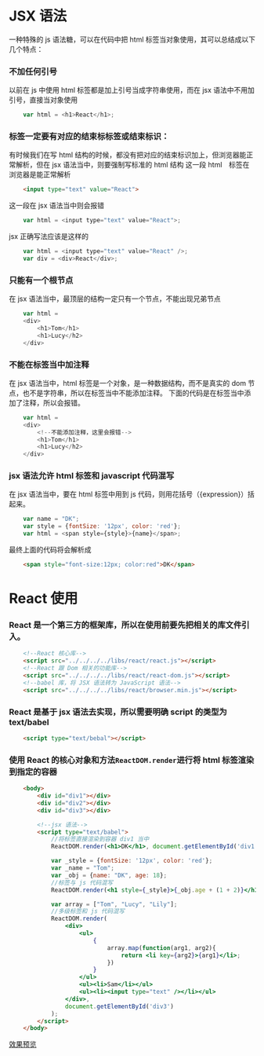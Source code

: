 # JSX 语法
一种特殊的 js 语法糖，可以在代码中把 html 标签当对象使用，其可以总结成以下几个特点：
### 不加任何引号
以前在 js 中使用 html 标签都是加上引号当成字符串使用，而在 jsx 语法中不用加引号，直接当对象使用
```javascript
    var html = <h1>React</h1>;
```
### 标签一定要有对应的结束标标签或结束标识：
有时候我们在写 html 结构的时候，都没有把对应的结束标识加上，但浏览器能正常解析，但在 jsx 语法当中，则要强制写标准的 html 结构
这一段 html　标签在浏览器是能正常解析
```html
    <input type="text" value="React">
```
这一段在 jsx 语法当中则会报错
```javascript
    var html = <input type="text" value="React">;
```
jsx 正确写法应该是这样的
```javascript
    var html = <input type="text" value="React" />;
    var div = <div>React</div>;
```
### 只能有一个根节点
在 jsx 语法当中，最顶层的结构一定只有一个节点，不能出现兄弟节点
```javascript
    var html = 
    <div>
        <h1>Tom</h1>
        <h1>Lucy</h2>
    </div>
```
### 不能在标签当中加注释
在 jsx 语法当中，html 标签是一个对象，是一种数据结构，而不是真实的 dom 节点，也不是字符串，所以在标签当中不能添加注释。
下面的代码是在标签当中添加了注释，所以会报错。
```javascript
    var html = 
    <div>
        <!--不能添加注释，这里会报错-->
        <h1>Tom</h1>
        <h1>Lucy</h2>
    </div>
```
### jsx 语法允许 html 标签和 javascript 代码混写
在 jsx 语法当中，要在 html 标签中用到 js 代码，则用花括号（{expression}）括起来。
```javascript
    var name = "DK";
    var style = {fontSize: '12px', color: 'red'};
    var html = <span style={style}>{name}</span>;
```
最终上面的代码将会解析成
```html
    <span style="font-size:12px; color:red">DK</span>
```

# React 使用
### React 是一个第三方的框架库，所以在使用前要先把相关的库文件引入。
```html
    <!--React 核心库-->
    <script src="../../../../libs/react/react.js"></script>
    <!--React 跟 Dom 相关的功能库-->
    <script src="../../../../libs/react/react-dom.js"></script>
    <!--babel 库，将 JSX 语法转为 JavaScript 语法-->
    <script src="../../../../libs/react/browser.min.js"></script>
```
### React 是基于 jsx 语法去实现，所以需要明确 script 的类型为 text/babel
```html
    <script type="text/bebal"></script>
```
### 使用 React 的核心对象和方法`ReactDOM.render`进行将 html 标签渲染到指定的容器
```html
    <body>
        <div id="div1"></div>
        <div id="div2"></div>
        <div id="div3"></div>

        <!--jsx 语法-->
        <script type="text/babel">
            //将标签直接渲染到容器 div1 当中
            ReactDOM.render(<h1>DK</h1>, document.getElementById('div1'));

            var _style = {fontSize: '12px', color: 'red'};
            var _name = "Tom";
            var _obj = {name: "DK", age: 18};
            //标签与 js 代码混写
            ReactDOM.render(<h1 style={_style}>{_obj.age + (1 + 2)}</h1>, document.getElementById('div2'));

            var array = ["Tom", "Lucy", "Lily"];
            //多级标签和 js 代码混写
            ReactDOM.render(
                <div>
                    <ul>
                        {
                            array.map(function(arg1, arg2){
                                return <li key={arg2}>{arg1}</li>;
                            })
                        }
                    </ul>
                    <ul><li>Sam</li></ul>
                    <ul><li><input type="text" /></li></ul>
                </div>,
                document.getElementById('div3')
            );
        </script>
    </body>    
```
[效果预览](https://dk-lan.github.io/react/jsx.html)